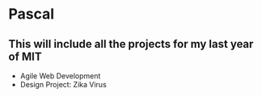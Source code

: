 # Pascal

## This will include all the projects for my last year of MIT

- Agile Web Development
- Design Project: Zika Virus 
